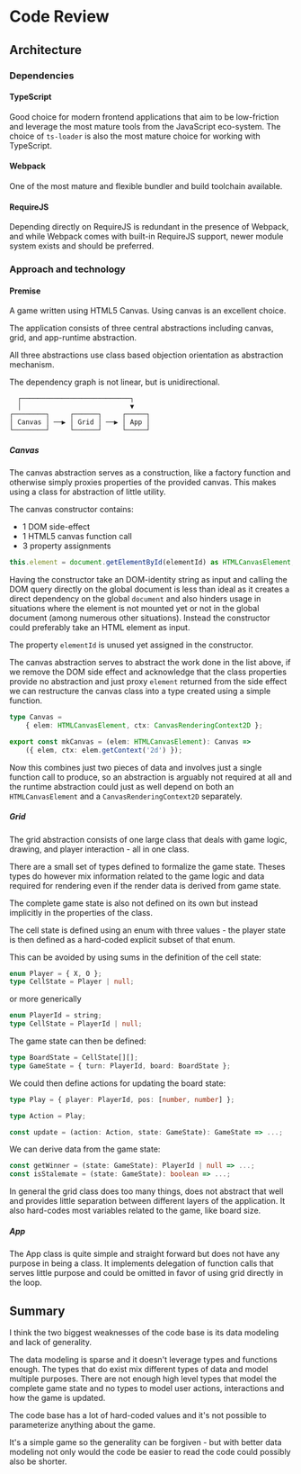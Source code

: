 # Code Review

## Architecture

### Dependencies

#### TypeScript

Good choice for modern frontend applications that aim to be
low-friction and leverage the most mature tools from the JavaScript
eco-system. The choice of `ts-loader` is also the most mature choice
for working with TypeScript.

#### Webpack

One of the most mature and flexible bundler and build toolchain
available.

#### RequireJS

Depending directly on RequireJS is redundant in the presence of
Webpack, and while Webpack comes with built-in RequireJS support,
newer module system exists and should be preferred.


### Approach and technology

#### Premise

A game written using HTML5 Canvas. Using canvas is an excellent
choice.

The application consists of three central abstractions including
canvas, grid, and app-runtime abstraction.

All three abstractions use class based objection orientation as
abstraction mechanism.

The dependency graph is not linear, but is unidirectional.

```
  ┌───────────────────────────┐
  │                           ▼
┌────────┐     ┌──────┐     ┌─────┐
│ Canvas │ ──▶ │ Grid │ ──▶ │ App │
└────────┘     └──────┘     └─────┘
```

##### Canvas

The canvas abstraction serves as a construction, like a factory
function and otherwise simply proxies properties of the provided
canvas. This makes using a class for abstraction of little utility.

The canvas constructor contains:

* 1 DOM side-effect
* 1 HTML5 canvas function call
* 3 property assignments

``` typescript
this.element = document.getElementById(elementId) as HTMLCanvasElement;
```

Having the constructor take an DOM-identity string as input and
calling the DOM query directly on the global document is less than
ideal as it creates a direct dependency on the global `document` and
also hinders usage in situations where the element is not mounted yet
or not in the global document (among numerous other
situations). Instead the constructor could preferably take an HTML
element as input.

The property `elementId` is unused yet assigned in the constructor.

The canvas abstraction serves to abstract the work done in the list
above, if we remove the DOM side effect and acknowledge that the class
properties provide no abstraction and just proxy `element` returned
from the side effect we can restructure the canvas class into a type
created using a simple function.

``` typescript
type Canvas =
	{ elem: HTMLCanvasElement, ctx: CanvasRenderingContext2D };

export const mkCanvas = (elem: HTMLCanvasElement): Canvas =>
    ({ elem, ctx: elem.getContext('2d') });
```

Now this combines just two pieces of data and involves just a single
function call to produce, so an abstraction is arguably not required
at all and the runtime abstraction could just as well depend on both
an `HTMLCanvasElement` and a `CanvasRenderingContext2D` separately.


##### Grid

The grid abstraction consists of one large class that deals with game
logic, drawing, and player interaction - all in one class.

There are a small set of types defined to formalize the game
state. Theses types do however mix information related to the game
logic and data required for rendering even if the render data is
derived from game state.

The complete game state is also not defined on its own but instead
implicitly in the properties of the class.

The cell state is defined using an enum with three values - the player
state is then defined as a hard-coded explicit subset of that enum.

This can be avoided by using sums in the definition of the cell state:

``` typescript
enum Player = { X, O };
type CellState = Player | null;
```

or more generically

``` typescript
enum PlayerId = string;
type CellState = PlayerId | null;
```

The game state can then be defined:

``` typescript
type BoardState = CellState[][];
type GameState = { turn: PlayerId, board: BoardState };
```

We could then define actions for updating the board state:

``` typescript
type Play = { player: PlayerId, pos: [number, number] };

type Action = Play;

const update = (action: Action, state: GameState): GameState => ...;
```

We can derive data from the game state:


``` typescript
const getWinner = (state: GameState): PlayerId | null => ...;
const isStalemate = (state: GameState): boolean => ...;
```

In general the grid class does too many things, does not abstract that
well and provides little separation between different layers of the
application. It also hard-codes most variables related to the game,
like board size.


##### App

The App class is quite simple and straight forward but does not have
any purpose in being a class. It implements delegation of function
calls that serves little purpose and could be omitted in favor of
using grid directly in the loop.


## Summary

I think the two biggest weaknesses of the code base is its data
modeling and lack of generality.

The data modeling is sparse and it doesn't leverage types and
functions enough. The types that do exist mix different types of data
and model multiple purposes. There are not enough high level types
that model the complete game state and no types to model user actions,
interactions and how the game is updated.

The code base has a lot of hard-coded values and it's not possible to
parameterize anything about the game.

It's a simple game so the generality can be forgiven - but with better
data modeling not only would the code be easier to read the code could
possibly also be shorter.
